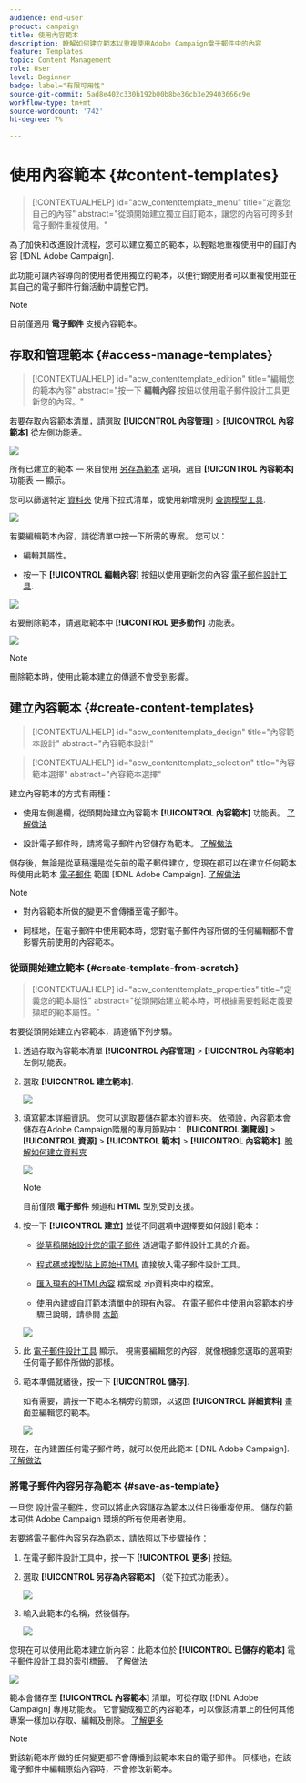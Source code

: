 ```yaml
---
audience: end-user
product: campaign
title: 使用內容範本
description: 瞭解如何建立範本以重複使用Adobe Campaign電子郵件中的內容
feature: Templates
topic: Content Management
role: User
level: Beginner
badge: label="有限可用性"
source-git-commit: 5ad8e402c330b192b00b8be36cb3e29403666c9e
workflow-type: tm+mt
source-wordcount: '742'
ht-degree: 7%

---
```


# 使用內容範本 {#content-templates}

>[!CONTEXTUALHELP]
>id="acw_contenttemplate_menu"
>title="定義您自己的內容"
>abstract="從頭開始建立獨立自訂範本，讓您的內容可跨多封電子郵件重複使用。"

為了加快和改進設計流程，您可以建立獨立的範本，以輕鬆地重複使用中的自訂內容 [!DNL Adobe Campaign].

此功能可讓內容導向的使用者使用獨立的範本，以便行銷使用者可以重複使用並在其自己的電子郵件行銷活動中調整它們。

>[!NOTE]
>
>目前僅適用 **電子郵件** 支援內容範本。

## 存取和管理範本 {#access-manage-templates}

>[!CONTEXTUALHELP]
>id="acw_contenttemplate_edition"
>title="編輯您的範本內容"
>abstract="按一下 **編輯內容** 按鈕以使用電子郵件設計工具更新您的內容。"

若要存取內容範本清單，請選取 **[!UICONTROL 內容管理]** > **[!UICONTROL 內容範本]** 從左側功能表。

![](assets/content-template-list.png)

所有已建立的範本 — 來自使用 [另存為範本](#save-as-template) 選項，選自 **[!UICONTROL 內容範本]** 功能表 — 顯示。

<!--You can sort content templates by creation or modification date. You can also choose to display only the items that you created or modified.-->

您可以篩選特定 [資料夾](../get-started/permissions.md#folders) 使用下拉式清單，或使用新增規則 [查詢模型工具](../query/query-modeler-overview.md).

![](assets/content-template-list-filters.png)

若要編輯範本內容，請從清單中按一下所需的專案。 您可以：

* 編輯其屬性。

* 按一下 **[!UICONTROL 編輯內容]** 按鈕以使用更新您的內容 [電子郵件設計工具](get-started-email-designer.md).

![](assets/content-template-edition.png)

若要刪除範本，請選取範本中 **[!UICONTROL 更多動作]** 功能表。

![](assets/content-template-list-delete.png)

>[!NOTE]
>
>刪除範本時，使用此範本建立的傳遞不會受到影響。

## 建立內容範本 {#create-content-templates}

>[!CONTEXTUALHELP]
>id="acw_contenttemplate_design"
>title="內容範本設計"
>abstract="內容範本設計"

>[!CONTEXTUALHELP]
>id="acw_contenttemplate_selection"
>title="內容範本選擇"
>abstract="內容範本選擇"

建立內容範本的方式有兩種：

* 使用左側邊欄，從頭開始建立內容範本 **[!UICONTROL 內容範本]** 功能表。 [了解做法](#create-template-from-scratch)

* 設計電子郵件時，請將電子郵件內容儲存為範本。 [了解做法](#save-as-template)

儲存後，無論是從草稿還是從先前的電子郵件建立，您現在都可以在建立任何範本時使用此範本 [電子郵件](../email/create-email.md) 範圍 [!DNL Adobe Campaign]. [了解做法](use-email-templates.md)

>[!NOTE]
>
>* 對內容範本所做的變更不會傳播至電子郵件。
>
>* 同樣地，在電子郵件中使用範本時，您對電子郵件內容所做的任何編輯都不會影響先前使用的內容範本。

### 從頭開始建立範本 {#create-template-from-scratch}

>[!CONTEXTUALHELP]
>id="acw_contenttemplate_properties"
>title="定義您的範本屬性"
>abstract="從頭開始建立範本時，可根據需要輕鬆定義要擷取的範本屬性。"

若要從頭開始建立內容範本，請遵循下列步驟。

1. 透過存取內容範本清單 **[!UICONTROL 內容管理]** > **[!UICONTROL 內容範本]** 左側功能表。

1. 選取 **[!UICONTROL 建立範本]**.

   ![](assets/content-template-create.png)

1. 填寫範本詳細資訊。 您可以選取要儲存範本的資料夾。 依預設，內容範本會儲存在Adobe Campaign階層的專用節點中： **[!UICONTROL 瀏覽器]** > **[!UICONTROL 資源]** > **[!UICONTROL 範本]** > **[!UICONTROL 內容範本]**. [瞭解如何建立資料夾](../get-started/permissions.md#folders)

   ![](assets/content-template-details.png)

   >[!NOTE]
   >
   >目前僅限 **電子郵件** 頻道和 **HTML** 型別受到支援。

1. 按一下 **[!UICONTROL 建立]** 並從不同選項中選擇要如何設計範本：

   * [從草稿開始設計您的電子郵件](create-email-content.md) 透過電子郵件設計工具的介面。

   * [程式碼或複製貼上原始HTML](code-content.md) 直接放入電子郵件設計工具。

   * [匯入現有的HTML內容](existing-content.md) 檔案或.zip資料夾中的檔案。

   * 使用內建或自訂範本清單中的現有內容。 在電子郵件中使用內容範本的步驟已說明，請參閱 [本節](use-email-templates.md).

   ![](assets/email_designer-templates.png)

1. 此 [電子郵件設計工具](get-started-email-designer.md) 顯示。 視需要編輯您的內容，就像根據您選取的選項對任何電子郵件所做的那樣。

   <!--You can test your content if needed. [Learn how](#test-template)-->

1. 範本準備就緒後，按一下 **[!UICONTROL 儲存]**.

   如有需要，請按一下範本名稱旁的箭頭，以返回 **[!UICONTROL 詳細資料]** 畫面並編輯您的範本。

   ![](assets/content-template-save-back.png)

現在，在內建置任何電子郵件時，就可以使用此範本 [!DNL Adobe Campaign]. [了解做法](use-email-templates.md)

### 將電子郵件內容另存為範本 {#save-as-template}

一旦您 [設計電子郵件](create-email-content.md)，您可以將此內容儲存為範本以供日後重複使用。 儲存的範本可供 Adobe Campaign 環境的所有使用者使用。

若要將電子郵件內容另存為範本，請依照以下步驟操作：

1. 在電子郵件設計工具中，按一下 **[!UICONTROL 更多]** 按鈕。

1. 選取 **[!UICONTROL 另存為內容範本]** （從下拉式功能表）。

   ![](assets/email_designer-save-template.png)

1. 輸入此範本的名稱，然後儲存。

   ![](assets/email_designer-template-name.png)

您現在可以使用此範本建立新內容：此範本位於 **[!UICONTROL 已儲存的範本]** 電子郵件設計工具的索引標籤。 [了解做法](use-email-templates.md)

![](assets/email_designer-saved-template.png)

範本會儲存至 **[!UICONTROL 內容範本]** 清單，可從存取 [!DNL Adobe Campaign] 專用功能表。 它會變成獨立的內容範本，可以像該清單上的任何其他專案一樣加以存取、編輯及刪除。 [了解更多](#access-manage-templates)

>[!NOTE]
>
>對該新範本所做的任何變更都不會傳播到該範本來自的電子郵件。 同樣地，在該電子郵件中編輯原始內容時，不會修改新範本。

<!--
Test your content template {#test-template}

You can test the rendering of any email content template, whether created from scratch or from an email. To do so, follow the steps below.

1. Access the content template list through the **[!UICONTROL Content Management]** > **[!UICONTROL Content Templates]** menu and select any template.

1. Click **[!UICONTROL Edit content]** from the **[!UICONTROL Template properties]**.

1. Click **[!UICONTROL Simulate Content]** and select a test profile to check your email rendering. You can choose the desktop or mobile view. [Learn more](../content-management/preview-test.md)

    ![](../email/assets/content-template-stimulate.png)

1. You can send a proof to test your content and have it approved by some internal users before using it in a journey or a campaign.

    * To do so, click the **[!UICONTROL Send proof]** button and follow the steps described in [this section](../content-management/proofs.md).
    
    * Before sending the proof, you must select the [email surface](../configuration/channel-surfaces.md) that will be used to test your content.

        ![](../email/assets/content-template-stimulate-proof-surface.png)

>[!CAUTION]
>
>Currently tracking is not supported when testing email content templates, meaning that tracking events, UTM parameters and landing page links will not be effective in the proofs that are being sent from a template. To test tracking, [use the content template](
use-email-templates.md) in an email and [send a proof](../content-management/preview-test.md#send-proofs).-->


